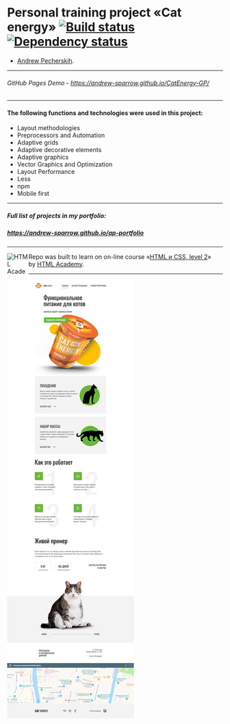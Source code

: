 # Personal training project «Cat energy» [![Build status][travis-image]][travis-url] [![Dependency status][dependency-image]][dependency-url]

* [Andrew Pecherskih](https://up.htmlacademy.ru/adaptive/17/user/108766).

---
###### GitHub Pages Demo - https://andrew-sparrow.github.io/CatEnergy-GP/
---

#### The following functions and technologies were used in this project:

- Layout methodologies
- Preprocessors and Automation
- Adaptive grids
- Adaptive decorative elements
- Adaptive graphics
- Vector Graphics and Optimization
- Layout Performance
- Less
- npm
- Mobile first


---
##### Full list of projects in my portfolio:
##### https://andrew-sparrow.github.io/ap-portfolio
---

<a href="https://htmlacademy.ru/intensive/adaptive"><img align="left" width="50" height="50" alt="HTML Academy" src="https://up.htmlacademy.ru/static/img/intensive/adaptive/logo-for-github-2.png"></a>

Repo was built to learn on on-line course «[HTML и CSS, level 2](https://htmlacademy.ru/intensive/adaptive)» by [HTML Academy](https://htmlacademy.ru).

[travis-image]: https://travis-ci.com/htmlacademy-adaptive/108766-cat-energy-17.svg?branch=master
[travis-url]: https://travis-ci.com/htmlacademy-adaptive/108766-cat-energy-17
[dependency-image]: https://david-dm.org/htmlacademy-adaptive/108766-cat-energy-17/dev-status.svg?style=flat-square
[dependency-url]: https://david-dm.org/htmlacademy-adaptive/108766-cat-energy-17?type=dev

---

![Alt text](source/img/screenshoot-cat-energy-compressed.jpg?raw=true "Title")
